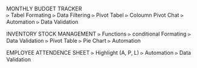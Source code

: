 MONTHLY BUDGET TRACKER
<br>
⪧ Tabel Formating
⪧ Data Filtering
⪧ Pivot Tabel
⪧ Coloumn Pivot Chat
⪧ Automation
⪧ Data Validation

INVENTORY STOCK MANAGEMENT
⪧ Functions
⪧ conditional Formating
⪧ Data Validation
⪧ Pivot Table
⪧ Pie Chart
⪧ Automation

EMPLOYEE ATTENDENCE SHEET
⪧ Highlight (A, P, L)
⪧ Automation
⪧ Data Validation
